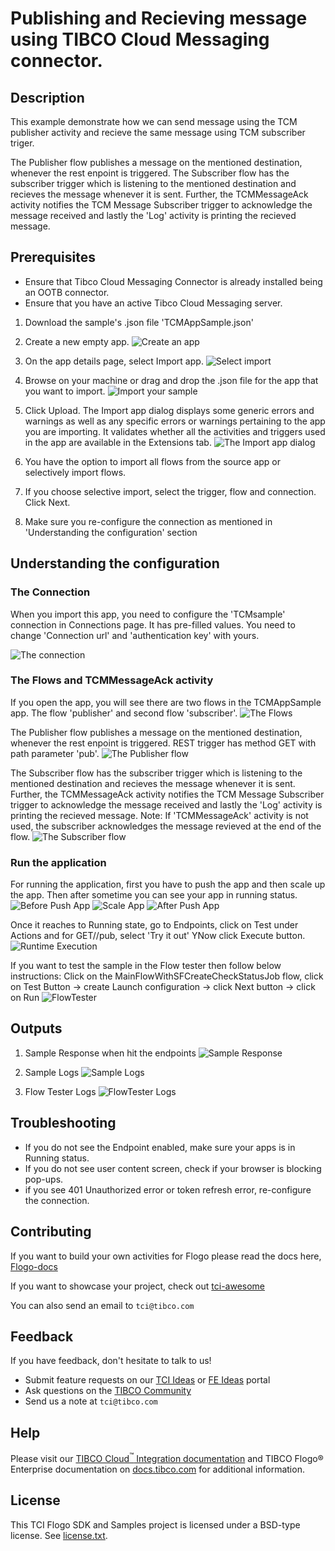 # Publishing and Recieving message using TIBCO Cloud Messaging connector.


## Description

This example demonstrate how we can send message using the TCM publisher activity and recieve the same message using TCM subscriber triger.

The Publisher flow publishes a message on the mentioned destination, whenever the rest enpoint is triggered.
The Subscriber flow has the subscriber trigger which is listening to the mentioned destination and recieves the message whenever it is sent. Further, the TCMMessageAck activity notifies the TCM Message Subscriber trigger to acknowledge the message received and lastly the 'Log' activity is printing the recieved message. 


## Prerequisites

* Ensure that Tibco Cloud Messaging Connector is already installed being an OOTB connector.
* Ensure that you have an active Tibco Cloud Messaging server.

1. Download the sample's .json file 'TCMAppSample.json'

2. Create a new empty app.
![Create an app](../../import-screenshots/2.png)

3. On the app details page, select Import app.
![Select import](../../import-screenshots/3.png)

4. Browse on your machine or drag and drop the .json file for the app that you want to import.
![Import your sample](../../import-screenshots/TCM/ImportApp.png)

5. Click Upload. The Import app dialog displays some generic errors and warnings as well as any specific errors or warnings pertaining to the app you are importing. It validates whether all the activities and triggers used in the app are available in the Extensions tab.
![The Import app dialog](../../import-screenshots/TCM/ImportWarn.png)

6. You have the option to import all flows from the source app or selectively import flows.

7. If you choose selective import, select the trigger, flow and connection. Click Next.

8. Make sure you re-configure the connection as mentioned in 'Understanding the configuration' section

## Understanding the configuration

### The Connection
When you import this app, you need to configure the 'TCMsample' connection in Connections page. It has pre-filled values. You need to change 'Connection url' and 'authentication key' with yours.

![The connection](../../import-screenshots/TCM/Connection.png)

### The Flows and TCMMessageAck activity
If you open the app, you will see there are two flows in the TCMAppSample app. The flow 'publisher' and second flow 'subscriber'.
![The Flows](../../import-screenshots/TCM/FlowList.png)

The Publisher flow publishes a message on the mentioned destination, whenever the rest enpoint is triggered. REST trigger has method GET with path parameter 'pub'.
![The Publisher flow](../../import-screenshots/TCM/Publisher.png)

The Subscriber flow has the subscriber trigger which is listening to the mentioned destination and recieves the message whenever it is sent. Further, the TCMMessageAck activity notifies the TCM Message Subscriber trigger to acknowledge the message received and lastly the 'Log' activity is printing the recieved message.
Note: If 'TCMMessageAck' activity is not used, the subscriber acknowledges the message revieved at the end of the flow.
![The Subscriber flow](../../import-screenshots/TCM/Subscriber.png)

### Run the application
For running the application, first you have to push the app and then scale up the app. Then after sometime you can see your app in running status.
![Before Push App](../../import-screenshots/TCM/AppNotDeployed.png)
![Scale App](../../import-screenshots/TCM/AppScale.png)
![After Push App](../../import-screenshots/TCM/AppRunning.png)

Once it reaches to Running state, go to Endpoints, click on Test under Actions and for GET//pub, select 'Try it out'
YNow click Execute button.
![Runtime Execution](../../import-screenshots/TCM/EndPoint.png)

If you want to test the sample in the Flow tester then follow below instructions:
Click on the MainFlowWithSFCreateCheckStatusJob flow, click on Test Button -> create Launch configuration -> click Next button -> click on Run
![FlowTester](../../import-screenshots/TCM/LaunchConfig.png)

## Outputs

1. Sample Response when hit the endpoints
![Sample Response](../../import-screenshots/TCM/Response.png)

2. Sample Logs
![Sample Logs](../../import-screenshots/TCM/AppLogs.png)

3. Flow Tester Logs
![FlowTester Logs](../../import-screenshots/TCM/FlowTesterLogs.png)


## Troubleshooting

* If you do not see the Endpoint enabled, make sure your apps is in Running status.
* If you do not see user content screen, check if your browser is blocking pop-ups.
* if you see 401 Unauthorized error or token refresh error, re-configure the connection.

## Contributing
If you want to build your own activities for Flogo please read the docs here, [Flogo-docs](https://tibcosoftware.github.io/flogo/)

If you want to showcase your project, check out [tci-awesome](https://github.com/TIBCOSoftware/tci-awesome)

You can also send an email to `tci@tibco.com`

## Feedback
If you have feedback, don't hesitate to talk to us!

* Submit feature requests on our [TCI Ideas](https://ideas.tibco.com/?project=TCI) or [FE Ideas](https://ideas.tibco.com/?project=FE) portal
* Ask questions on the [TIBCO Community](https://community.tibco.com/answers/product/344006)
* Send us a note at `tci@tibco.com`

## Help
Please visit our [TIBCO Cloud<sup>&trade;</sup> Integration documentation](https://integration.cloud.tibco.com/docs/) and TIBCO Flogo® Enterprise documentation on [docs.tibco.com](https://docs.tibco.com/) for additional information.

## License
This TCI Flogo SDK and Samples project is licensed under a BSD-type license. See [license.txt](license.txt).
